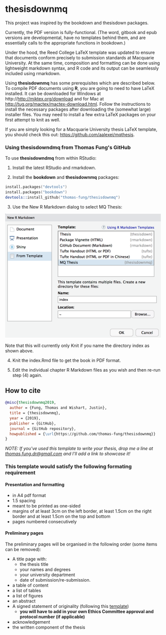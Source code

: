 # thesisdownmq

This project was inspired by the bookdown and thesisdown packages.

Currently, the PDF version is fully-functional. (The word, gitbook and epub versions are developmental, have no templates behind them, and are essentially calls to the appropriate functions in bookdown.)

Under the hood, the Reed College LaTeX template was updated to ensure that documents conform precisely to submission standards at Macquarie University. At the same time, composition and formatting can be done using lightweight markdown syntax, and R code and its output can be seamlessly included using rmarkdown.

Using **thesisdownmq** has some prerequisites which are described below. To compile PDF documents using **R**, you are going to need to have LaTeX installed. It can be downloaded for Windows at http://http://miktex.org/download and for Mac at http://tug.org/mactex/mactex-download.html. Follow the instructions to install the necessary packages after downloading the (somewhat large) installer files. You may need to install a few extra LaTeX packages on your first attempt to knit as well.

If you are simply looking for a Macquarie University thesis LaTeX template, you should check this out: https://github.com/aalexei/mqthesis.

### Using thesisdowndmq from Thomas Fung's GitHub

To use **thesisdowndmq** from within RStudio:

1) Install the latest RStudio and rmarkdown.

2) Install the **bookdown** and **thesisdownmq** packages:

```S
install.packages("devtools")
install.packages("bookdown")
devtools::install_github("thomas-fung/thesisdownmq")
```

3) Use the New R Markdown dialog to select MQ Thesis:

![New R Markdown](thesis_rmd.png)

Note that this will currently only Knit if you name the directory index as shown above.

4) Knit the index.Rmd file to get the book in PDF format.

5) Edit the individual chapter R Markdown files as you wish and then re-run step (4) again.

## How to cite 

```bibtex
@misc{thesisdownmq2019,
  author = {Fung, Thomas and Wishart, Justin},
  title = {thesisdownmq},
  year = {2019},
  publisher = {GitHub},
  journal = {GitHub repository},
  howpublished = {\url{https://github.com/thomas-fung/thesisdownmq}}
}
```

*NOTE: If you've used this template to write your thesis, drop me a line at thomas.fung.dr@gmail.com and I'll add a link to showcase it!*

### This template would satisfy the following formating requirement 

#### Presentation and formatting
- in A4 pdf format
- 1.5 spacing
- meant to be printed as one-sided
- margins of at least 3cm on the left border, at least 1.5cm on the right border and at least 1.5cm on the top and bottom
- pages numbered consecutively


#### Preliminary pages

The preliminary pages will be organised in the following order (some items can be removed):

- A title page with:
    - the thesis title
    - your names and degrees
    - your university department
    - date of submission/re-submission.
- a table of content
- a list of tables
- a list of figures
- an abstract 
- A signed statement of originality (following this [template](https://students.mq.edu.au/__data/assets/word_doc/0004/1141276/statement-of-originality-example.docx))
    - **you will have to add in your own Ethics Committee approval and protocol number (if applicable)**
- acknowledgement
- the written component of the thesis

